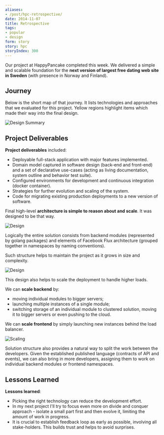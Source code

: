 ```yaml
---
aliases:
- /post/hpc-retrospective/
date: 2014-11-07
title: Retrospective
tags:
- popular
- design
form: story
story: hpc
storyIndex: 300
---
```



Our project at HappyPancake completed this week. We delivered a simple
and scalable foundation for the **next version of largest free dating
web site in Sweden** (with presence in Norway and Finland).


## Journey

Below is the short map of that journey. It lists technologies and
approaches that we evaluated for this project. Yellow regions
highlight items which made their way into the final design.

![Design Summary](/images/2014-11-07-summary.jpg)


## Project Deliverables

**Project deliverables** included:

* Deployable full-stack application with major features implemented.
* Domain model captured in software design (back-end and front-end)
and a set of declarative use-cases (acting as living documentation,
system outline and behavior test suite).
* Configured environments for development and continuous integration
(docker container).
* Strategies for further evolution and scaling of the system.
* Code for migrating existing production deployments to a new version
of software.

Final high-level **architecture is simple to reason about and
scale**. It was designed to be that way.

![Design](/images/2014-11-07-design.jpg)

Logically the entire solution consists from backend modules
(represented by golang packages) and elements of Facebook Flux
architecture (grouped together in namespaces by naming conventions).

Such structure helps to maintain the project as it grows in size and
complexity.

![Design](/images/2014-11-11-structure.jpg)

This design also helps to scale the deployment to handle higher loads.

We can **scale backend** by:

* moving individual modules to bigger servers;
* launching multiple instances of a single module;
* switching storage of an individual module to clustered solution,
moving it to bigger servers or even pushing to the cloud.

We can **scale frontend** by simply launching new instances behind the
load balancer.

![Scaling](/images/2014-11-11-scaling.jpg)

Solution structure also provides a natural way to split the work
between the developers. Given the established published language
(contracts of API and events), we can also bring in more developers,
assigning them to work on individual backend modules or frontend
namespaces.

## Lessons Learned

**Lessons learned**:

* Picking the right technology can reduce the development effort.
* In my next project I'll try to focus even more on divide and conquer
  approach - isolate a small part first and then evolve it, limiting
  the amount of work in progress.
* It is crucial to establish feedback loop as early as possible,
  involving all stake-holders. This builds trust and helps to avoid
  surprises.
